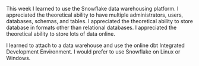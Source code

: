 This week I learned to use the Snowflake data warehousing platform. I appreciated the theoretical ability to have multiple administrators, users, databases, schemas, and tables. I appreciated the theoretical ability to store database in formats other than relational databases. I appreciated the theoretical ability to store lots of data online.

I learned to attach to a data warehouse and use the online dbt Integrated Development Environment. I would prefer to use Snowflake on Linux or Windows.
